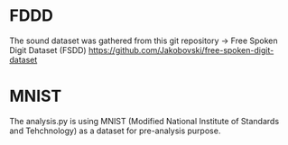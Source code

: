 # FDDD
The sound dataset was gathered from this git repository -> Free Spoken Digit Dataset (FSDD)
https://github.com/Jakobovski/free-spoken-digit-dataset

# MNIST
The analysis.py is using MNIST (Modified National Institute of Standards and Tehchnology) as a dataset for pre-analysis purpose.
